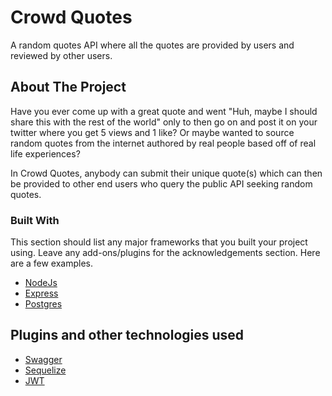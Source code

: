 # Crowd Quotes 
A random quotes API where all the quotes are provided by users and reviewed by other users. 

<!-- ABOUT THE PROJECT -->
## About The Project
Have you ever come up with a great quote and went "Huh, maybe I should share this with the rest of the world" only to then go on and post it on your twitter where you get 5 views and 1 like? Or maybe wanted to source random quotes from the internet authored by real people based off of real life experiences? 

In Crowd Quotes, anybody can submit their unique quote(s) which can then be provided to other end users who query the public API seeking random quotes. 

### Built With
This section should list any major frameworks that you built your project using. Leave any add-ons/plugins for the acknowledgements section. Here are a few examples.
* [NodeJs](https://nodejs.org/en/)
* [Express](https://expressjs.com/)
* [Postgres](https://www.postgresql.org/)

<!-- ACKNOWLEDGEMENTS -->
## Plugins and other technologies used
* [Swagger](https://swagger.io/)
* [Sequelize](https://sequelize.org/)
* [JWT](https://jwt.io/)

